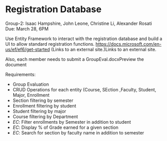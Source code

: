 # Registration Database
Group-2: Isaac Hampshire, John Leone, Christine Li, Alexander Rosati  
Due: March 28, 6PM

Use Entity Framework to interact with the registration database and build a UI to allow standard registration functions.
https://docs.microsoft.com/en-us/ef/ef6/get-started (Links to an external site.)Links to an external site.  

Also, each member needs to submit a GroupEval.docxPreview the document

Requirements:
- Group Evaluation
- CRUD Operations for each entity (Course, SEction ,Faculty, Student, Major, Enrollment
- Section filtering by semester
- Enrollment filtering by student
- Student filtering by major
- Course filtering by Department  
- *EC*: Filter enrollments by Semester in addition to student
- *EC*: Display % of Grade earned for a given section 
- *EC*: Search for section by faculty name in addition to semester
